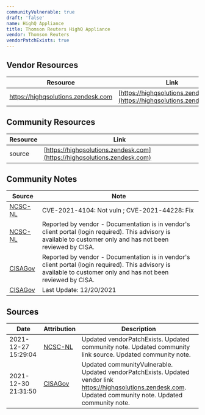 ```yaml
---
communityVulnerable: true
draft: 'false'
name: HighQ Appliance
title: Thomson Reuters HighQ Appliance
vendor: Thomson Reuters
vendorPatchExists: true
---
```


## Vendor Resources
| Resource | Link |
| --- | --- |
| https://highqsolutions.zendesk.com | [https://highqsolutions.zendesk.com](https://highqsolutions.zendesk.com) |

## Community Resources
| Resource | Link |
| --- | --- |
| source | [https://highqsolutions.zendesk.com](https://highqsolutions.zendesk.com) |

## Community Notes
| Source | Note |
| --- | --- |
| [NCSC-NL](https://github.com/NCSC-NL/log4shell/blob/main/software/README.md) | CVE-2021-4104: Not vuln ; CVE-2021-44228: Fix </ul> |
| [NCSC-NL](https://github.com/NCSC-NL/log4shell/blob/main/software/README.md) | Reported by vendor - Documentation is in vendor's client portal (login required).  This advisory is available to customer only and has not been reviewed by CISA. |
| [CISAGov](https://raw.githubusercontent.com/cisagov/log4j-affected-db/develop/README.md) | Reported by vendor - Documentation is in vendor's client portal (login required).  This advisory is available to customer only and has not been reviewed by CISA. |
| [CISAGov](https://raw.githubusercontent.com/cisagov/log4j-affected-db/develop/README.md) | Last Update: 12/20/2021 |

## Sources
| Date | Attribution | Description |
| --- | --- | --- |
| 2021-12-27 15:29:04 | [NCSC-NL](https://github.com/NCSC-NL/log4shell/blob/main/software/README.md) | Updated vendorPatchExists. Updated community note. Updated community link source. Updated community note.  |
| 2021-12-30 21:31:50 | [CISAGov](https://raw.githubusercontent.com/cisagov/log4j-affected-db/develop/README.md) | Updated communityVulnerable. Updated vendorPatchExists. Updated vendor link https://highqsolutions.zendesk.com. Updated community note. Updated community note.  |
